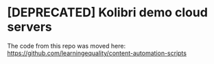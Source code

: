 [DEPRECATED] Kolibri demo cloud servers
=======================================

The code from this repo was moved here: https://github.com/learningequality/content-automation-scripts


